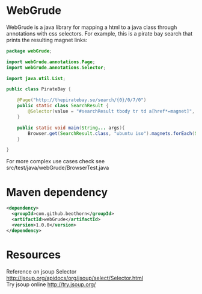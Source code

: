 WebGrude
=========

WebGrude is a java library for mapping a html to a java class through annotations with css selectors.
For example, this is a pirate bay search that prints the resulting magnet links:

```java
package webGrude;

import webGrude.annotations.Page;
import webGrude.annotations.Selector;

import java.util.List;

public class PirateBay {

    @Page("http://thepiratebay.se/search/{0}/0/7/0")
    public static class SearchResult {
        @Selector(value = "#searchResult tbody tr td a[href*=magnet]", attr = "href") public List<String> magnets;
    }

    public static void main(String... args){
        Browser.get(SearchResult.class, "ubuntu iso").magnets.forEach(System.out::println);
    }

}
```

For more complex use cases check see src/test/java/webGrude/BrowserTest.java

Maven dependency
=========

```xml
<dependency>
  <groupId>com.github.beothorn</groupId>
  <artifactId>webGrude</artifactId>
  <version>1.0.0</version>
</dependency>
```

Resources
=========

Reference on jsoup Selector http://jsoup.org/apidocs/org/jsoup/select/Selector.html  
Try jsoup online http://try.jsoup.org/
